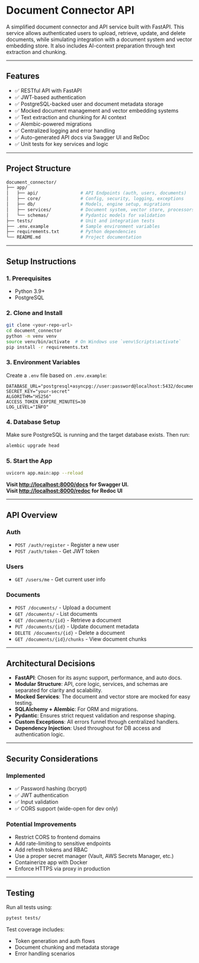 # Document Connector API

A simplified document connector and API service built with FastAPI. This service allows authenticated users to upload, retrieve, update, and delete documents, while simulating integration with a document system and vector embedding store. It also includes AI-context preparation through text extraction and chunking.

---

## Features

- ✅ RESTful API with FastAPI
- ✅ JWT-based authentication
- ✅ PostgreSQL-backed user and document metadata storage
- ✅ Mocked document management and vector embedding systems
- ✅ Text extraction and chunking for AI context
- ✅ Alembic-powered migrations
- ✅ Centralized logging and error handling
- ✅ Auto-generated API docs via Swagger UI and ReDoc
- ✅ Unit tests for key services and logic

---

## Project Structure

```bash
document_connector/
├── app/
│   ├── api/                # API Endpoints (auth, users, documents)
│   ├── core/               # Config, security, logging, exceptions
│   ├── db/                 # Models, engine setup, migrations
│   ├── services/           # Document system, vector store, processors
│   └── schemas/            # Pydantic models for validation
├── tests/                  # Unit and integration tests
├── .env.example            # Sample environment variables
├── requirements.txt        # Python dependencies
└── README.md               # Project documentation
```

---

## Setup Instructions

### 1. Prerequisites

- Python 3.9+
- PostgreSQL

### 2. Clone and Install

```bash
git clone <your-repo-url>
cd document_connector
python -m venv venv
source venv/bin/activate  # On Windows use `venv\Scripts\activate`
pip install -r requirements.txt
```

### 3. Environment Variables

Create a `.env` file based on `.env.example`:

```env
DATABASE_URL="postgresql+asyncpg://user:password@localhost:5432/document_db"
SECRET_KEY="your-secret"
ALGORITHM="HS256"
ACCESS_TOKEN_EXPIRE_MINUTES=30
LOG_LEVEL="INFO"
```

### 4. Database Setup

Make sure PostgreSQL is running and the target database exists. Then run:

```bash
alembic upgrade head
```

### 5. Start the App

```bash
uvicorn app.main:app --reload
```

**Visit [http://localhost:8000/docs](http://localhost:8000/docs) for Swagger UI.**<br>
**Visit [http://localhost:8000/redoc](http://localhost:8000/redoc) for Redoc UI**

---

## API Overview

### Auth

- `POST /auth/register` - Register a new user
- `POST /auth/token` - Get JWT token

### Users

- `GET /users/me` - Get current user info

### Documents

- `POST /documents/` - Upload a document
- `GET /documents/` - List documents
- `GET /documents/{id}` - Retrieve a document
- `PUT /documents/{id}` - Update document metadata
- `DELETE /documents/{id}` - Delete a document
- `GET /documents/{id}/chunks` - View document chunks

---

## Architectural Decisions

- **FastAPI**: Chosen for its async support, performance, and auto docs.
- **Modular Structure**: API, core logic, services, and schemas are separated for clarity and scalability.
- **Mocked Services**: The document and vector store are mocked for easy testing.
- **SQLAlchemy + Alembic**: For ORM and migrations.
- **Pydantic**: Ensures strict request validation and response shaping.
- **Custom Exceptions**: All errors funnel through centralized handlers.
- **Dependency Injection**: Used throughout for DB access and authentication logic.

---

## Security Considerations

### Implemented

- ✅ Password hashing (bcrypt)
- ✅ JWT authentication
- ✅ Input validation
- ✅ CORS support (wide-open for dev only)

### Potential Improvements

- Restrict CORS to frontend domains
- Add rate-limiting to sensitive endpoints
- Add refresh tokens and RBAC
- Use a proper secret manager (Vault, AWS Secrets Manager, etc.)
- Containerize app with Docker
- Enforce HTTPS via proxy in production

---

## Testing

Run all tests using:

```bash
pytest tests/
```

Test coverage includes:

- Token generation and auth flows
- Document chunking and metadata storage
- Error handling scenarios
